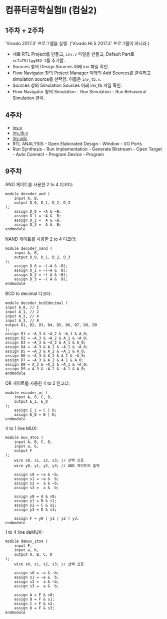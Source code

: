 # 컴퓨터공학실험II (컴실2)

## 1주차 + 2주차

'Vivado 2017.3' 프로그램을 실행. ('Vivado HLS 2017.3' 프로그램이 아니라.)
- 새로 RTL Project를 만들고, `inv.v` 파일을 만들고, Default Part로 `xc7a75tfgg484-1`를 추가함.
- Sources 창의 Design Sources 아래 inv 파일 확인.
- Flow Navigator 창의 Project Manager 아래의 Add Sources를 클릭하고 simulation source를 선택함. 이름은 `inv_tb.v`.
- Sources 창의 Simulation Sources 아래 inv_tb 파일 확인.
- Flow Navigator 창의 Simulation - Run Simulation - Run Behavioral Simulation 클릭.

## 4주차
- [inv.v](https://github.com/star-bits/sogang-cse3016/blob/main/w4/inv.v)
- [inv_tb.v](https://github.com/star-bits/sogang-cse3016/blob/main/w4/inv_tb.v)
- [inv.xdc](https://github.com/star-bits/sogang-cse3016/blob/main/w4/inv.xdc)
- RTL ANALYSIS - Open Elaborated Design - Window - I/O Ports
- Run Synthesis - Run Implementation - Generate Bitstream - Open Target - Auto Connect - Program Device - Program

## 9주차
AND 게이트를 사용한 2 to 4 디코더:
```
module decoder_and (
    input A, B,
    output D_0, D_1, D_2, D_3
);
    assign D_0 = ~A & ~B;
    assign D_1 = ~A &  B;
    assign D_2 =  A & ~B;
    assign D_3 =  A &  B;
endmodule
```
NAND 게이트를 사용한 2 to 4 디코더:
```
module decoder_nand (
    input A, B,
    output D_0, D_1, D_2, D_3
);
    assign D_0 = ~(~A & ~B);
    assign D_1 = ~(~A &  B);
    assign D_2 = ~( A & ~B);
    assign D_3 = ~( A &  B);
endmodule
```

BCD to decimal 디코더:
```
module decoder_bcd2decimal (
input A_0, // 1
input A_1, // 2
input A_2, // 4
input A_3, // 8
output D1, D2, D3, D4, D5, D6, D7, D8, D9
);
assign D1 = ~A_3 & ~A_2 & ~A_1 & A_0;
assign D2 = ~A_3 & ~A_2 & A_1 & ~A_0;
assign D3 = ~A_3 & ~A_2 & A_1 & A_0;
assign D4 = ~A_3 & A_2 & ~A_1 & ~A_0;
assign D5 = ~A_3 & A_2 & ~A_1 & A_0;
assign D6 = ~A_3 & A_2 & A_1 & ~A_0;
assign D7 = ~A_3 & A_2 & A_1 & A_0;
assign D8 = A_3 & ~A_2 & ~A_1 & ~A_0;
assign D9 = A_3 & ~A_2 & ~A_1 & A_0;
endmodule
```

OR 게이트를 사용한 4 to 2 인코더:
```
module encoder_or (
    input A, B, C, D,
    output E_1, E_0
);
    assign E_1 = C | D;
    assign E_0 = B | D;
endmodule
```

4 to 1 line MUX:
```
module mux_4to1 (
    input A, B, C, D, 
    input a, b,    
    output F     
);
    wire s0, s1, s2, s3; // 선택 신호
    wire y0, y1, y2, y3; // AND 게이트의 출력

    assign s0 = ~a & ~b;
    assign s1 = ~a &  b;
    assign s2 =  a & ~b;
    assign s3 =  a &  b;

    assign y0 = A & s0;
    assign y1 = B & s1;
    assign y2 = C & s2;
    assign y3 = D & s3;

    assign F = y0 | y1 | y2 | y3;
endmodule
```

1 to 4 line deMUX:
```
module demux_1to4 (
    input F,        
    input a, b,          
    output A, B, C, D    
);
    wire s0, s1, s2, s3; // 선택 신호

    assign s0 = ~a & ~b;
    assign s1 = ~a &  b;
    assign s2 =  a & ~b;
    assign s3 =  a &  b;

    assign A = F & s0;
    assign B = F & s1;
    assign C = F & s2;
    assign D = F & s3;
endmodule
```
